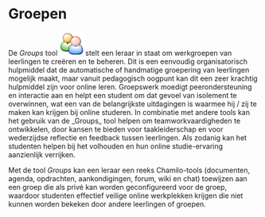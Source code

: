 # Groepen

De _Groups_ tool ![](../../.gitbook/assets/graphics276%20%283%29.png) stelt een leraar in staat om werkgroepen van leerlingen te creëren en te beheren. Dit is een eenvoudig organisatorisch hulpmiddel dat de automatische of handmatige groepering van leerlingen mogelijk maakt, maar vanuit pedagogisch oogpunt kan dit een zeer krachtig hulpmiddel zijn voor online leren. Groepswerk moedigt peerondersteuning en interactie aan en helpt een student om dat gevoel van isolement te overwinnen, wat een van de belangrijkste uitdagingen is waarmee hij / zij te maken kan krijgen bij online studeren. In combinatie met andere tools kan het gebruik van de \_Groups\_ tool helpen om teamworkvaardigheden te ontwikkelen, door kansen te bieden voor taakleiderschap en voor wederzijdse reflectie en feedback tussen leerlingen. Als zodanig kan het studenten helpen bij het volhouden en hun online studie-ervaring aanzienlijk verrijken.

Met de tool _Groups_ kan een leraar een reeks Chamilo-tools \(documenten, agenda, opdrachten, aankondigingen, forum, wiki en chat\) toewijzen aan een groep die als privé kan worden geconfigureerd voor de groep, waardoor studenten effectief veilige online werkplekken krijgen die niet kunnen worden bekeken door andere leerlingen of groepen.

